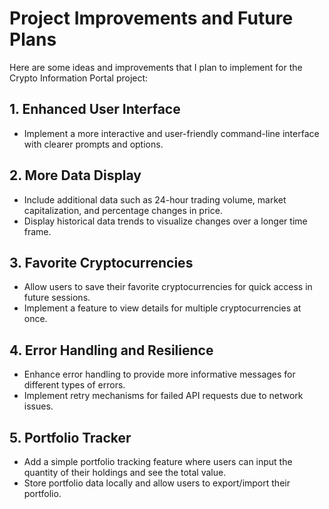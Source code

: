 # Project Improvements and Future Plans

Here are some ideas and improvements that I plan to implement for the Crypto Information Portal project:

## 1. Enhanced User Interface

- Implement a more interactive and user-friendly command-line interface with clearer prompts and options.

## 2. More Data Display

- Include additional data such as 24-hour trading volume, market capitalization, and percentage changes in price.
- Display historical data trends to visualize changes over a longer time frame.

## 3. Favorite Cryptocurrencies

- Allow users to save their favorite cryptocurrencies for quick access in future sessions.
- Implement a feature to view details for multiple cryptocurrencies at once.

## 4. Error Handling and Resilience

- Enhance error handling to provide more informative messages for different types of errors.
- Implement retry mechanisms for failed API requests due to network issues.

## 5. Portfolio Tracker

- Add a simple portfolio tracking feature where users can input the quantity of their holdings and see the total value.
- Store portfolio data locally and allow users to export/import their portfolio.

